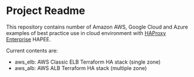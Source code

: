 # Project Readme

This repository contains number of Amazon AWS, Google Cloud and Azure examples of best practice use in cloud environment with [HAProxy Enterprise](https://www.haproxy.com/products/haproxy-enterprise-edition/) HAPEE.

Current contents are:

- aws_elb: AWS Classic ELB Terraform HA stack (single zone)
- aws_alb: AWS ALB Terraform HA stack (multiple zone)
